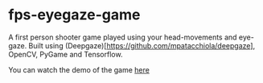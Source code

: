 # fps-eyegaze-game

A first person shooter game played using your head-movements and eye-gaze. Built using (Deepgaze)[https://github.com/mpatacchiola/deepgaze], OpenCV, PyGame and Tensorflow.

You can watch the demo of the game [here](https://youtu.be/kv8gT9fZxzk)
